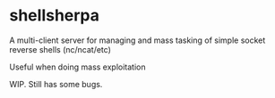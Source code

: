 # shellsherpa
A multi-client server for managing and mass tasking of simple socket reverse shells (nc/ncat/etc)


Useful when doing mass exploitation

WIP. Still has some bugs. 
